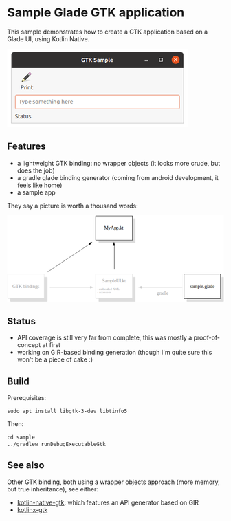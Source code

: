# Sample Glade GTK application

This sample demonstrates how to create a GTK application based on a Glade UI, using Kotlin Native.

![Screenshot](doc/readme-screenshot.png)

## Features

* a lightweight GTK binding: no wrapper objects (it looks more crude, but does the job)
* a gradle glade binding generator (coming from android development, it feels like home)
* a sample app

They say a picture is worth a thousand words:

![Generator](doc/readme-generator.png)

## Status

* API coverage is still very far from complete, this was mostly a proof-of-concept at first
* working on GIR-based binding generation (though I'm quite sure this won't be a piece of cake :)

## Build

Prerequisites:

```
sudo apt install libgtk-3-dev libtinfo5
```

Then:

```
cd sample
../gradlew runDebugExecutableGtk
```

## See also

Other GTK binding, both using a wrapper objects approach (more memory, but true inheritance), see either:
* [kotlin-native-gtk](https://github.com/kropp/kotlin-native-gtk): which features an API generator based on GIR
* [kotlinx-gtk](https://github.com/Doomsdayrs/kotlinx-gtk)
